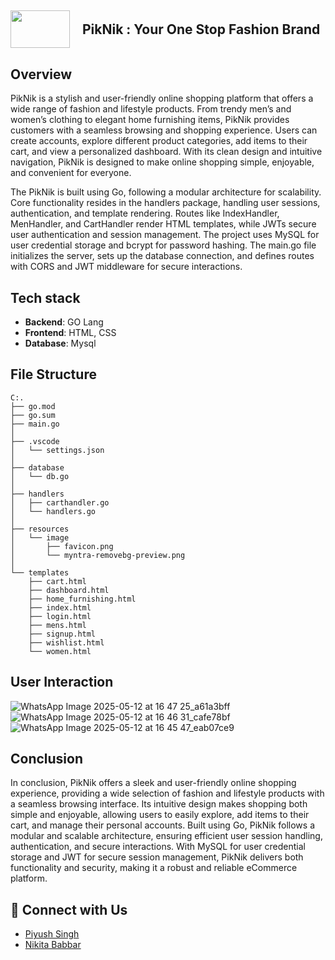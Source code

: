 <h2 style="display: flex; align-items: center;">
  <img src="https://github.com/user-attachments/assets/3ff3f65c-92fd-4ab9-b8bb-bb838d7f5613" width="95" height="60" style="margin-right: 20px;" />
  PikNik : Your One Stop Fashion Brand
</h2>


##  Overview
PikNik is a stylish and user-friendly online shopping platform that offers a wide range of fashion and lifestyle products. From trendy men’s and women’s clothing to elegant home furnishing items, PikNik provides customers with a seamless browsing and shopping experience. Users can create accounts, explore different product categories, add items to their cart, and view a personalized dashboard. With its clean design and intuitive navigation, PikNik is designed to make online shopping simple, enjoyable, and convenient for everyone.


The PikNik is built using Go, following a modular architecture for scalability. Core functionality resides in the handlers package, handling user sessions, authentication, and template rendering. Routes like IndexHandler, MenHandler, and CartHandler render HTML templates, while JWTs secure user authentication and session management. The project uses MySQL for user credential storage and bcrypt for password hashing. The main.go file initializes the server, sets up the database connection, and defines routes with CORS and JWT middleware for secure interactions.


## **Tech stack**
- **Backend**: GO Lang
- **Frontend**: HTML, CSS
- **Database**: Mysql


## **File Structure**  
```
C:.
├── go.mod
├── go.sum
├── main.go
│
├── .vscode
│   └── settings.json
│
├── database
│   └── db.go
│
├── handlers
│   ├── carthandler.go
│   └── handlers.go
│
├── resources
│   └── image
│       ├── favicon.png
│       └── myntra-removebg-preview.png
│
└── templates
    ├── cart.html
    ├── dashboard.html
    ├── home_furnishing.html
    ├── index.html
    ├── login.html
    ├── mens.html
    ├── signup.html
    ├── wishlist.html
    └── women.html
```

  
## **User Interaction**

![WhatsApp Image 2025-05-12 at 16 47 25_a61a3bff](https://github.com/user-attachments/assets/43c48d82-e857-4624-84e0-ad8bb003e163)
![WhatsApp Image 2025-05-12 at 16 46 31_cafe78bf](https://github.com/user-attachments/assets/28de791d-c1b6-49ee-ba80-870f97289e3f)
![WhatsApp Image 2025-05-12 at 16 45 47_eab07ce9](https://github.com/user-attachments/assets/1b86bb70-1ab0-4063-9613-335f6db625c0)


## **Conclusion**
In conclusion, PikNik offers a sleek and user-friendly online shopping experience, providing a wide selection of fashion and lifestyle products with a seamless browsing interface. Its intuitive design makes shopping both simple and enjoyable, allowing users to easily explore, add items to their cart, and manage their personal accounts. Built using Go, PikNik follows a modular and scalable architecture, ensuring efficient user session handling, authentication, and secure interactions. With MySQL for user credential storage and JWT for secure session management, PikNik delivers both functionality and security, making it a robust and reliable eCommerce platform.


## 📢 Connect with Us  

- [Piyush Singh](https://www.linkedin.com/in/piyushhh-singhh/)  
- [Nikita Babbar](https://www.linkedin.com/in/nikita-babbar-b0291026a/)


